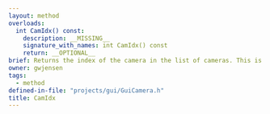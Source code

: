 ```yaml
---
layout: method
overloads:
  int CamIdx() const:
    description: __MISSING__
    signature_with_names: int CamIdx() const
    return: __OPTIONAL__
brief: Returns the index of the camera in the list of cameras. This is unique to each camera.
owner: gwjensen
tags:
  - method
defined-in-file: "projects/gui/GuiCamera.h"
title: CamIdx
---
```

